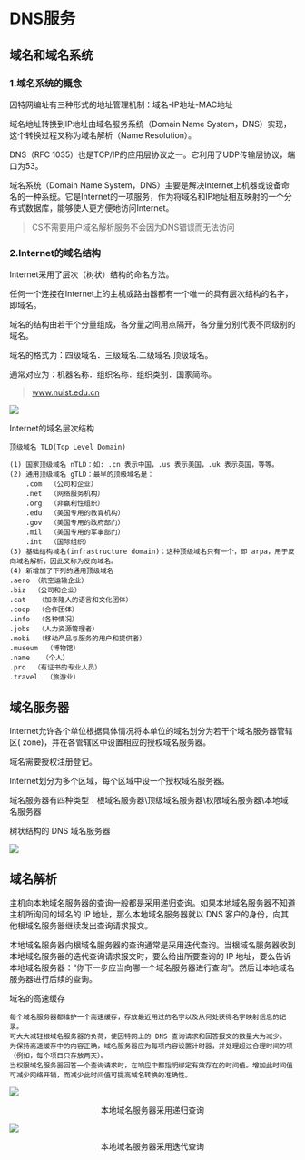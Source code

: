 # DNS服务

## 域名和域名系统

### 1.域名系统的概念

因特网编址有三种形式的地址管理机制：域名-IP地址-MAC地址

域名地址转换到IP地址由域名服务系统（Domain Name System，DNS）实现，这个转换过程又称为域名解析（Name Resolution）。

DNS（RFC 1035）也是TCP/IP的应用层协议之一。它利用了UDP传输层协议，端口为53。

域名系统（Domain Name System，DNS）主要是解决Internet上机器或设备命名的一种系统。它是Internet的一项服务，作为将域名和IP地址相互映射的一个分布式数据库，能够使人更方便地访问Internet。

> CS不需要用户域名解析服务不会因为DNS错误而无法访问

### 2.Internet的域名结构

Internet采用了层次（树状）结构的命名方法。

任何一个连接在Internet上的主机或路由器都有一个唯一的具有层次结构的名字，即域名。

域名的结构由若干个分量组成，各分量之间用点隔开，各分量分别代表不同级别的域名。

域名的格式为：四级域名．三级域名.二级域名.顶级域名。

通常对应为：机器名称．组织名称．组织类别．国家简称。

> www.nuist.edu.cn

![](https://raw.githubusercontent.com/ZanderZhao/images/master/img2019/20191217084330.png)

Internet的域名层次结构

```
顶级域名 TLD(Top Level Domain)

(1) 国家顶级域名 nTLD：如: .cn 表示中国，.us 表示美国，.uk 表示英国，等等。
(2) 通用顶级域名 gTLD：最早的顶级域名是：
    .com  （公司和企业）
    .net  （网络服务机构）
    .org  （非赢利性组织）
    .edu  （美国专用的教育机构）
    .gov  （美国专用的政府部门）
    .mil  （美国专用的军事部门）
    .int  （国际组织）
(3) 基础结构域名(infrastructure domain)：这种顶级域名只有一个，即 arpa，用于反向域名解析，因此又称为反向域名。 
(4) 新增加了下列的通用顶级域名 
.aero （航空运输企业）
.biz  （公司和企业）
.cat   （加泰隆人的语言和文化团体）
.coop  （合作团体）
.info  （各种情况）
.jobs  （人力资源管理者）
.mobi  （移动产品与服务的用户和提供者）
.museum  （博物馆）
.name   （个人）
.pro  （有证书的专业人员）
.travel  （旅游业） 

```





## 域名服务器

Internet允许各个单位根据具体情况将本单位的域名划分为若干个域名服务器管辖区( zone)，并在各管辖区中设置相应的授权域名服务器。

域名需要授权注册登记。

Internet划分为多个区域，每个区域中设一个授权域名服务器。

域名服务器有四种类型：根域名服务器\顶级域名服务器\权限域名服务器\本地域名服务器

树状结构的 DNS 域名服务器 

![](https://raw.githubusercontent.com/ZanderZhao/images/master/img2019/20191217090233.png)







## 域名解析



主机向本地域名服务器的查询一般都是采用递归查询。如果本地域名服务器不知道主机所询问的域名的 IP 地址，那么本地域名服务器就以 DNS 客户的身份，向其他根域名服务器继续发出查询请求报文。

本地域名服务器向根域名服务器的查询通常是采用迭代查询。当根域名服务器收到本地域名服务器的迭代查询请求报文时，要么给出所要查询的 IP 地址，要么告诉本地域名服务器：“你下一步应当向哪一个域名服务器进行查询”。然后让本地域名服务器进行后续的查询。





域名的高速缓存 

```
每个域名服务器都维护一个高速缓存，存放最近用过的名字以及从何处获得名字映射信息的记录。
可大大减轻根域名服务器的负荷，使因特网上的 DNS 查询请求和回答报文的数量大为减少。 
为保持高速缓存中的内容正确，域名服务器应为每项内容设置计时器，并处理超过合理时间的项（例如，每个项目只存放两天）。
当权限域名服务器回答一个查询请求时，在响应中都指明绑定有效存在的时间值。增加此时间值可减少网络开销，而减少此时间值可提高域名转换的准确性。 

```







![](https://raw.githubusercontent.com/ZanderZhao/images/master/img2019/20191223190943.png)



<center>本地域名服务器采用递归查询</center>

![](https://raw.githubusercontent.com/ZanderZhao/images/master/img2019/20191223191024.png)

<center>本地域名服务器采用迭代查询 </center>













